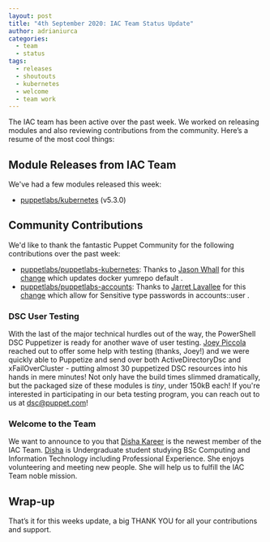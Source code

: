 ```yaml
---
layout: post
title: "4th September 2020: IAC Team Status Update"
author: adrianiurca
categories:
  - team
  - status
tags:
  - releases
  - shoutouts
  - kubernetes
  - welcome
  - team work
---
```


The IAC team has been active over the past week.
We worked on releasing modules and also reviewing contributions from the community.
Here’s a resume of the most cool things:

## Module Releases from IAC Team

We've had a few modules released this week:

- [puppetlabs/kubernetes](https://github.com/puppetlabs/puppetlabs-kubernetes) (v5.3.0)

## Community Contributions

We'd like to thank the fantastic Puppet Community for the following contributions over the past week:

- [puppetlabs/puppetlabs-kubernetes](https://github.com/puppetlabs/puppetlabs-kubernetes): Thanks to [Jason Whall][jasonwhall] for this [change](https://github.com/puppetlabs/puppetlabs-kubernetes/pull/436) which updates docker yumrepo default .
- [puppetlabs/puppetlabs-accounts](https://github.com/puppetlabs/puppetlabs-accounts): Thanks to [Jarret Lavallee][jarretlavallee] for this [change](https://github.com/puppetlabs/puppetlabs-accounts/pull/333) which allow for Sensitive type passwords in accounts::user .

### DSC User Testing

With the last of the major technical hurdles out of the way, the PowerShell DSC Puppetizer is ready for another wave of user testing.
[Joey Piccola](https://github.com/joeypiccola) reached out to offer some help with testing (thanks, Joey!) and we were quickly able to Puppetize and send over both ActiveDirectoryDsc and xFailOverCluster - putting almost 30 puppetized DSC resources into his hands in mere minutes!
Not only have the build times slimmed dramatically, but the packaged size of these modules is _tiny_, under 150kB each!
If you're interested in participating in our beta testing program, you can reach out to us at [dsc@puppet.com](mailto:dsc@puppet.com)!

### Welcome to the Team

We want to announce to you that [Disha Kareer][dishakareer] is the newest member of the IAC Team.
[Disha][dishakareer] is Undergraduate student studying BSc Computing and Information Technology including Professional Experience.
She enjoys volunteering and meeting new people.
She will help us to fulfill the IAC Team noble mission.

## Wrap-up

That’s it for this weeks update, a big THANK YOU for all your contributions and support.

[jasonwhall]: https://github.com/JasonWhall
[dishakareer]: https://github.com/disha-maker
[jarretlavallee]: https://github.com/jarretlavallee
